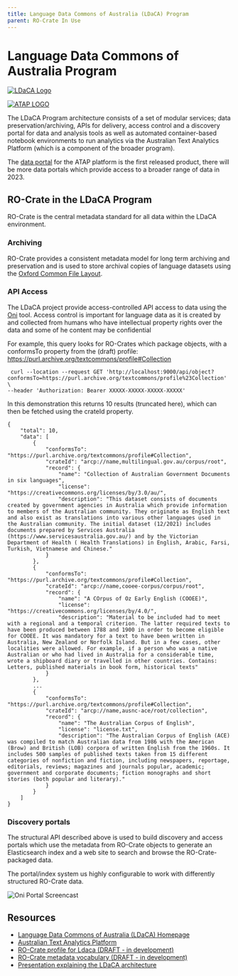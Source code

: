 ```yaml
---
title: Language Data Commons of Australia (LDaCA) Program
parent: RO-Crate In Use
---
```

<!--
   Copyright 2019-2022 RO-Crate contributors
   <https://github.com/ResearchObject/ro-crate/graphs/contributors>

   Licensed under the Apache License, Version 2.0 (the "License");
   you may not use this file except in compliance with the License.
   You may obtain a copy of the License at

       http://www.apache.org/licenses/LICENSE-2.0

   Unless required by applicable law or agreed to in writing, software
   distributed under the License is distributed on an "AS IS" BASIS,
   WITHOUT WARRANTIES OR CONDITIONS OF ANY KIND, either express or implied.
   See the License for the specific language governing permissions and
   limitations under the License.
-->

# Language Data Commons of Australia Program

<!-- linking to logo online cos the current one is a placeholder only and should get updated -->
[![LDaCA Logo](https://www.ldaca.edu.au//LDaCA_logo-sm.png)][LDaCA]

[![ATAP LOGO](https://www.atap.edu.au/ATAP_logo-sm.png)][ATAP]

The LDaCA Program architecture consists of a set of modular services; data preservation/archiving, APIs for delivery, access control and a discovery portal for data and analysis tools as well as automated container-based notebook environments to run analytics via the Australian Text Analytics Platform (which is a component of the broader program). 

The [data portal](https://data.atap.edu.au) for the ATAP platform is the first released product, there will be more data portals which provide access to a broader range of data in 2023.



## RO-Crate in the LDaCA Program

RO-Crate is the central metadata standard for all data within the LDaCA environment.

### Archiving

RO-Crate provides a consistent metadata model for long term archiving and preservation and is used to store archival copies of language datasets using the [Oxford Common File Layout](https://arkisto-platform.github.io/standards/ocfl/). 

### API Access 


The LDaCA project provide access-controlled API access to data using the [Oni](https://github.com/Arkisto-Platform/oni) tool. Access control is important for language data as it is created by and collected from humans who have intellectual property rights over the data and some of he content may be confidential


For example, this query looks for RO-Crates which package objects, with a conformsTo property from the (draft) profile: <https://purl.archive.org/textcommons/profile#Collection>

```
 curl --location --request GET 'http://localhost:9000/api/object?conformsTo=https://purl.archive.org/textcommons/profile%23Collection' \
--header 'Authorization: Bearer XXXXX-XXXXX-XXXXX-XXXXX'
```


In this demonstration this returns 10 results (truncated here), which can then be fetched using the crateId property.

```
{
    "total": 10,
    "data": [
        {
            "conformsTo": "https://purl.archive.org/textcommons/profile#Collection",
            "crateId": "arcp://name,multilingual.gov.au/corpus/root",
            "record": {
                "name": "Collection of Australian Government Documents in six languages",
                "license": "https://creativecommons.org/licenses/by/3.0/au/",
                "description": "This dataset consists of documents created by government agencies in Australia which provide information to members of the Australian community. They originate as English text and also exist as translations into various other languages used in the Australian community. The initial dataset (12/2021) includes documents prepared by Services Australia (https://www.servicesaustralia.gov.au/) and by the Victorian Department of Health ( Health Translations) in English, Arabic, Farsi, Turkish, Vietnamese and Chinese."
            }
        },
        {
            "conformsTo": "https://purl.archive.org/textcommons/profile#Collection",
            "crateId": "arcp://name,cooee-corpus/corpus/root",
            "record": {
                "name": "A COrpus of Oz Early English (COOEE)",
                "license": "https://creativecommons.org/licenses/by/4.0/",
                "description": "Material to be included had to meet with a regional and a temporal criterion. The latter required texts to have been produced between 1788 and 1900 in order to become eligible for COOEE. It was mandatory for a text to have been written in Australia, New Zealand or Norfolk Island. But in a few cases, other localities were allowed. For example, if a person who was a native Australian or who had lived in Australia for a considerable time, wrote a shipboard diary or travelled in other countries. Contains: Letters, published materials in book form, historical texts"
            }
        },
        ...
        {
            "conformsTo": "https://purl.archive.org/textcommons/profile#Collection",
            "crateId": "arcp://name,ausnc-ace/root/collection",
            "record": {
                "name": "The Australian Corpus of English",
                "license": "license.txt",
                "description": "The Australian Corpus of English (ACE) was compiled to match Australian data from 1986 with the American (Brow) and British (LOB) corpora of written English from the 1960s. It includes 500 samples of published texts taken from 15 different categories of nonfiction and fiction, including newspapers, reportage, editorials, reviews; magazines and journals popular, academic; government and corporate documents; fiction monographs and short stories (both popular and literary)."
            }
        }
    ]
}

```



### Discovery portals

The structural API described above is used to build discovery and access portals which use the metadata from RO-Crate objects to generate an Elasticsearch index and a web site to search and browse the RO-Crate-packaged data.

The portal/index system us highly configurable to work with differently structured RO-Crate data.

![Oni Portal Screencast](../assets/img/ldaca-oni-demo.gif)





## Resources

* [Language Data Commons of Australia (LDaCA) Homepage](https://ldaca.edu.au)
* [Australian Text Analytics Platform](https://atap.edu.au)
* [RO-Crate profile for Ldaca (DRAFT - in development)](https://purl.archive.org/textcommons/profile)
* [RO-Crate metadata vocabulary (DRAFT - in development)](https://purl.archive.org/textcommons/terms)
* [Presentation explaining the LDaCA architecture](https://www.ldaca.edu.au/rdc-tech-meeting/)


[ATAP]: https://atap.edu.au
[LDaCA]: https://ldaca.edu.au